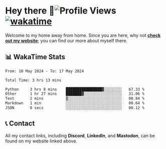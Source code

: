 # Hey there :wave:![Profile Views](https://komarev.com/ghpvc/?username=skifli) [![wakatime](https://wakatime.com/badge/user/b4317b02-0c6d-457b-82a4-a448b8a8d1df.svg)](https://wakatime.com/@b4317b02-0c6d-457b-82a4-a448b8a8d1df)

Welcome to my home away from home. Since you are here, why not [**check out my website**](https://skifli.github.io); you can find our more about myself there.

## 📊 WakaTime Stats

<!--START_SECTION:waka-->

```txt
From: 10 May 2024 - To: 17 May 2024

Total Time: 3 hrs 13 mins

Python     3 hrs 8 mins    ████████████████▓░░░░░░░░   67.33 %
Other      1 hr 27 mins    ███████▓░░░░░░░░░░░░░░░░░   31.06 %
Text       2 mins          ▒░░░░░░░░░░░░░░░░░░░░░░░░   00.84 %
Markdown   1 min           ░░░░░░░░░░░░░░░░░░░░░░░░░   00.64 %
JSON       0 secs          ░░░░░░░░░░░░░░░░░░░░░░░░░   00.12 %
```

<!--END_SECTION:waka-->

## 📞 Contact

All my contact links, including **Discord**, **LinkedIn**, and **Mastodon**, can be found on my website linked above.
